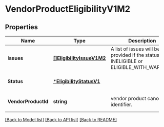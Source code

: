 # VendorProductEligibilityV1M2

## Properties
Name | Type | Description | Notes
------------ | ------------- | ------------- | -------------
**Issues** | [**[]EligibilityIssueV1M2**](EligibilityIssueV1M2.md) | A list of issues will be provided if the status is INELIGIBLE or ELIGIBLE_WITH_WARNING. | [optional] [default to null]
**Status** | [***EligibilityStatusV1**](EligibilityStatusV1.md) |  | [optional] [default to null]
**VendorProductId** | **string** | vendor product canonical identifier. | [optional] [default to null]

[[Back to Model list]](../README.md#documentation-for-models) [[Back to API list]](../README.md#documentation-for-api-endpoints) [[Back to README]](../README.md)

